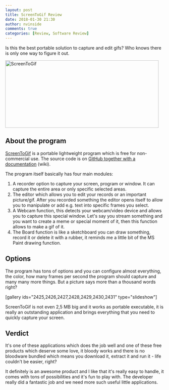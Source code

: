 ```yaml
---
layout: post
title: ScreenToGif Review
date: 2018-01-30 21:30
author: nvinside
comments: true
categories: [Review, Software Review]
---
```

Is this the best portable solution to capture and edit gifs? Who knows there is only one way to figure it out.

<img class="size-full wp-image-2424 aligncenter" src="https://chefkochblog.files.wordpress.com/2018/01/screentogif.png" alt="ScreenToGif" width="486" height="213" />

<!--more-->

<h2>About the program</h2>

<a href="http://www.screentogif.com/" rel="noopener">ScreenToGif</a> is a portable lightweight program which is free for non-commercial use. The source code is on <a href="https://github.com/NickeManarin/ScreenToGif/wiki/help" rel="noopener">GitHub together with a documentation</a> (wiki).

The program itself basically has four main modules:

<ol>
    <li>A recorder option to capture your screen, program or window. It can capture the entire area or only specific selected areas.</li>
    <li>The editor which allows you to edit your records or an important picture/gif. After you recorded something the editor opens itself to allow you to manipulate or add e.g. text into specific frames you select.</li>
    <li>A Webcam function, this detects your webcam/video device and allows you to capture this special window. Let's say you stream something and you want to create a meme or special moment of it, then this function allows to make a gif of it.</li>
    <li>The Board function is like a sketchboard you can draw something, record it or delete it with a rubber, it reminds me a little bit of the MS Paint drawing function.</li>
</ol>

<h2>Options</h2>

The program has tons of options and you can configure almost everything, the color, how many frames per second the program should capture and many many more things. But a picture says more than a thousand words right?

[gallery ids="2425,2426,2427,2428,2429,2430,2431" type="slideshow"]

ScreenToGif is not even 2,5 MB big and it works as portable executable, it is really an outstanding application and brings everything that you need to quickly capture your screen.

<h2>Verdict</h2>

It's one of these applications which does the job well and one of these free products which deserve some love, it bloody works and there is no bloodware bundled which means you download it, extract it and run it - life couldn't be easier, right?

It definitely is an awesome product and I like that it's really easy to handle, it comes with tons of possibilities and it's fun to play with. The developer really did a fantastic job and we need more such useful little applications.
